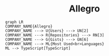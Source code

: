 <h1 align="center">Allegro</h1>

```mermaid
graph LR
COMPANY_NAME{Allegro}
COMPANY_NAME ---> U{Users} ---> UN[2]
COMPANY_NAME ---> R{Repositories} ---> RN[3]
COMPANY_NAME ---> G{Gists} ---> GN[6]
COMPANY_NAME ---> ML{Most Used<br>Languages}
ML --> TypeScript[TypeScript]
```
